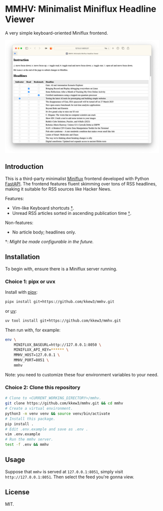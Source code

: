 # MMHV: Minimalist Miniflux Headline Viewer

A very simple keyboard-oriented Miniflux frontend.

![](assets/mmhv_screenshot.png)

## Introduction

This is a third-party minimalist [Miniflux][miniflux] frontend developed with Python [FastAPI][fastapi].
The frontend features fluent skimming over tons of RSS headlines, making it suitable for RSS sources like Hacker News.

Features:

- Vim-like Keyboard shortcuts <a href="#feature-footnote">†</a>.
- Unread RSS articles sorted in ascending publication time <a href="#feature-footnote">†</a>.

Non-features:

- No article body; headlines only.

<div id="feature-footnote">
†: <i>Might be made configurable in the future.</i>
</div>

[miniflux]: https://miniflux.app/index.html
[fastapi]: https://fastapi.tiangolo.com/

## Installation

To begin with, ensure there is a Miniflux server running.

### Choice 1: pipx or uvx

Install with [pipx][pipx]:

```bash
pipx install git+https://github.com/kkew3/mmhv.git
```

or [uv][uv]:

```bash
uv tool install git+https://github.com/kkew3/mmhv.git
```

Then run with, for example:

```bash
env \
    MINIFLUX_BASEURL=http://127.0.0.1:8050 \
    MINIFLUX_API_KEY=****** \
    MMHV_HOST=127.0.0.1 \
    MMHV_PORT=8051 \
    mmhv
```

Note: you need to customize these four environment variables to your need.

[pipx]: https://pipx.pypa.io/stable/
[uv]: https://docs.astral.sh/uv/

### Choice 2: Clone this repository

```bash
# Clone to <CURRENT_WORKING_DIRECTORY>/mmhv.
git clone https://github.com/kkew3/mmhv.git && cd mmhv
# Create a virtual environment.
python3 -m venv venv && source venv/bin/activate
# Install this package.
pip install .
# Edit .env.example and save as .env .
vim .env.example
# Run the mmhv server.
test -f .env && mmhv
```

## Usage

Suppose that `mmhv` is served at `127.0.0.1:8051`, simply visit `http://127.0.0.1:8051`.
Then select the feed you're gonna view.

## License

MIT.
